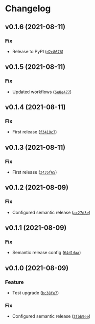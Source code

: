 # Changelog

<!--next-version-placeholder-->

## v0.1.6 (2021-08-11)
### Fix
* Release to PyPI ([`d2c8676`](https://github.com/Datateer/tap-clickcast/commit/d2c8676de280882658e6d7956f446411aff45558))

## v0.1.5 (2021-08-11)
### Fix
* Updated workflows ([`6e8e477`](https://github.com/Datateer/tap-clickcast/commit/6e8e47789b34285b989689191e705345d1ca4d15))

## v0.1.4 (2021-08-11)
### Fix
* First release ([`f3410c7`](https://github.com/Datateer/tap-clickcast/commit/f3410c76e33e2c33f1d3c04704bc1ba02464f29a))

## v0.1.3 (2021-08-11)
### Fix
* First release ([`3435f65`](https://github.com/Datateer/tap-clickcast/commit/3435f655a551d170965bb3c5fd7764469564609c))

## v0.1.2 (2021-08-09)
### Fix
* Configured semantic release ([`ac27d3e`](https://github.com/Datateer/tap-clickcast/commit/ac27d3ee5bee0a4cf39039ee9f492df8f7049a8e))

## v0.1.1 (2021-08-09)
### Fix
* Semantic release config ([`64d1daa`](https://github.com/Datateer/tap-clickcast/commit/64d1daad09b1767c51d0380bbb86cc2dc9e6eea8))

## v0.1.0 (2021-08-09)
### Feature
* Test upgrade ([`bc38fe7`](https://github.com/Datateer/tap-clickcast/commit/bc38fe784075edcde7cd70f0b6065bedbf552e62))

### Fix
* Configured semantic release ([`2fbb9ee`](https://github.com/Datateer/tap-clickcast/commit/2fbb9ee985e44d683ff706253d4c9064f3a38798))
